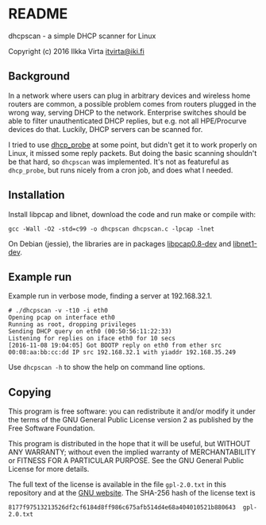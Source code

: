 # README #

dhcpscan - a simple DHCP scanner for Linux

Copyright (c) 2016 Ilkka Virta <itvirta@iki.fi>

## Background ##

In a network where users can plug in arbitrary devices and wireless home routers are common, 
a possible problem comes from routers plugged in the wrong way, serving DHCP to the network. Enterprise switches should be able to filter unauthenticated DHCP replies, but e.g. not all HPE/Procurve devices do that. Luckily, DHCP servers can be scanned for.

I tried to use [dhcp_probe](https://www.net.princeton.edu/software/dhcp_probe/) at some point,
but didn't get it to work properly on Linux, it missed some reply packets. But doing the basic scanning shouldn't be that hard, so `dhcpscan` was implemented. It's not as featureful as `dhcp_probe`, but runs nicely from a cron job, and does what I needed.

## Installation ##

Install libpcap and libnet, download the code and run make or compile with:

    gcc -Wall -O2 -std=c99 -o dhcpscan dhcpscan.c -lpcap -lnet

On Debian (jessie), the libraries are in packages [libpcap0.8-dev](https://packages.debian.org/jessie/libpcap0.8-dev) and [libnet1-dev](https://packages.debian.org/jessie/libnet1-dev).


## Example run ##

Example run in verbose mode, finding a server at 192.168.32.1.

    # ./dhcpscan -v -t10 -i eth0
    Opening pcap on interface eth0
    Running as root, dropping privileges
    Sending DHCP query on eth0 (00:50:56:11:22:33)
    Listening for replies on iface eth0 for 10 secs
    [2016-11-08 19:04:05] Got BOOTP reply on eth0 from ether src 00:08:aa:bb:cc:dd IP src 192.168.32.1 with yiaddr 192.168.35.249

Use `dhcpscan -h` to show the help on command line options.

## Copying ##

 This program is free software: you can redistribute it and/or modify
 it under the terms of the GNU General Public License version 2 as published by
 the Free Software Foundation.

 This program is distributed in the hope that it will be useful,
 but WITHOUT ANY WARRANTY; without even the implied warranty of
 MERCHANTABILITY or FITNESS FOR A PARTICULAR PURPOSE.  See the
 GNU General Public License for more details.
   
 The full text of the license is available in the file `gpl-2.0.txt` in this repository
 and at the [GNU website](https://www.gnu.org/licenses/gpl-2.0.txt). The SHA-256 hash of the license text is    

    8177f97513213526df2cf6184d8ff986c675afb514d4e68a404010521b880643  gpl-2.0.txt